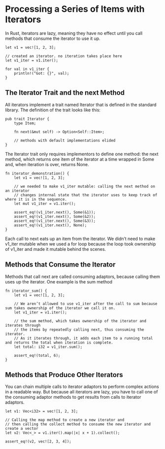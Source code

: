 # Processing a Series of Items with Iterators
In Rust, iterators are lazy, meaning they have no effect until you call methods that consume the iterator to use it up.

    let v1 = vec![1, 2, 3];

    // created an iterator. no iteration takes place here
    let v1_iter = v1.iter();

    for val in v1_iter {
        println!("Got: {}", val);
    }

## The Iterator Trait and the next Method
All iterators implement a trait named Iterator that is defined in the standard library. The definition of the trait looks like this:
    
    pub trait Iterator {
        type Item;

        fn next(&mut self) -> Option<Self::Item>;

        // methods with default implementations elided
    }
    
The Iterator trait only requires implementors to define one method: the next method, which returns one item of the iterator at a time wrapped in Some and, when iteration is over, returns None.

    fn iterator_demonstration() {
        let v1 = vec![1, 2, 3];

        // we needed to make v1_iter mutable: calling the next method on an iterator 
        // changes internal state that the iterator uses to keep track of where it is in the sequence.
        let mut v1_iter = v1.iter();

        assert_eq!(v1_iter.next(), Some(&1));
        assert_eq!(v1_iter.next(), Some(&2));
        assert_eq!(v1_iter.next(), Some(&3));
        assert_eq!(v1_iter.next(), None);
    }
    
Each call to next eats up an item from the iterator. We didn’t need to make v1_iter mutable when we used a for loop because the loop took ownership of v1_iter and made it mutable behind the scenes.


## Methods that Consume the Iterator
Methods that call next are called consuming adaptors, because calling them uses up the iterator. One example is the sum method

    fn iterator_sum() {
        let v1 = vec![1, 2, 3];

        // We aren’t allowed to use v1_iter after the call to sum because sum takes ownership of the iterator we call it on.
        let v1_iter = v1.iter();

        // the sum method, which takes ownership of the iterator and iterates through 
        // the items by repeatedly calling next, thus consuming the iterator. 
        // As it iterates through, it adds each item to a running total and returns the total when iteration is complete.
        let total: i32 = v1_iter.sum();

        assert_eq!(total, 6);
    }

## Methods that Produce Other Iterators
You can chain multiple calls to iterator adaptors to perform complex actions in a readable way. But because all iterators are lazy, you have to call one of the consuming adaptor methods to get results from calls to iterator adaptors.

    let v1: Vec<i32> = vec![1, 2, 3];

    // Calling the map method to create a new iterator and 
    // then calling the collect method to consume the new iterator and create a vector
    let v2: Vec<_> = v1.iter().map(|x| x + 1).collect();

    assert_eq!(v2, vec![2, 3, 4]);
